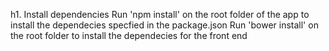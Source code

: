 h1. Install dependencies
Run  'npm install' on the root folder of the app to install the dependecies specfied in the package.json
Run 'bower install' on the root folder to install the dependecies for the front end